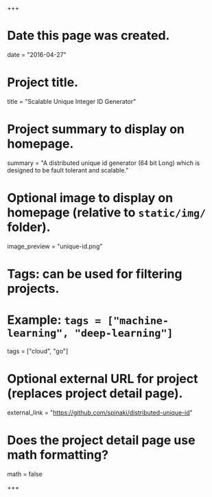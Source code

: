 +++
# Date this page was created.
date = "2016-04-27"

# Project title.
title = "Scalable Unique Integer ID Generator"

# Project summary to display on homepage.
summary = "A distributed unique id generator (64 bit Long) which is designed to be fault tolerant and scalable."

# Optional image to display on homepage (relative to `static/img/` folder).
image_preview = "unique-id.png"

# Tags: can be used for filtering projects.
# Example: `tags = ["machine-learning", "deep-learning"]`
tags = ["cloud", "go"]

# Optional external URL for project (replaces project detail page).
external_link = "https://github.com/spinaki/distributed-unique-id"

# Does the project detail page use math formatting?
math = false

+++

